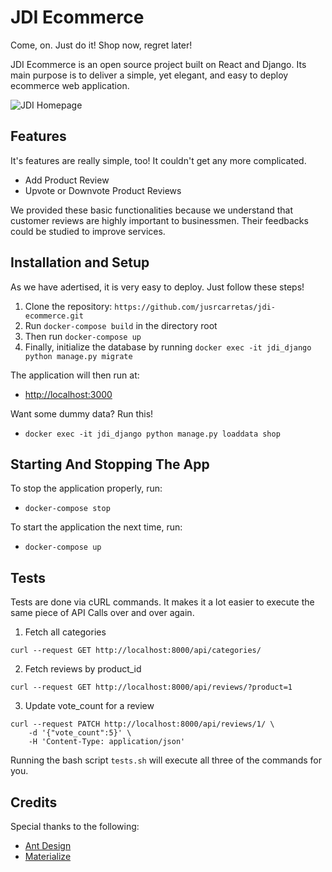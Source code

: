 # JDI Ecommerce
Come, on. Just do it! Shop now, regret later!

JDI Ecommerce is an open source project built on React and Django. Its main purpose is to deliver a simple, yet elegant, and easy to deploy ecommerce web application.

![JDI Homepage](https://i.imgur.com/dthwe2q.png)

## Features
It's features are really simple, too! It couldn't get any more complicated.
- Add Product Review
- Upvote or Downvote Product Reviews

We provided these basic functionalities because we understand that customer reviews are highly important to businessmen. Their feedbacks could be studied to improve services.

## Installation and Setup
As we have adertised, it is very easy to deploy. Just follow these steps!
1. Clone the repository: `https://github.com/jusrcarretas/jdi-ecommerce.git`
2. Run `docker-compose build` in the directory root
3. Then run `docker-compose up`
4. Finally, initialize the database by running `docker exec -it jdi_django python manage.py migrate`

The application will then run at:
- [http://localhost:3000](http://localhost:3000)

Want some dummy data? Run this!
- `docker exec -it jdi_django python manage.py loaddata shop`

## Starting And Stopping The App
To stop the application properly, run:
- `docker-compose stop`

To start the application the next time, run:
- `docker-compose up`

## Tests
Tests are done via cURL commands. It makes it a lot easier to execute the same piece of API Calls over and over again.
1. Fetch all categories
```
curl --request GET http://localhost:8000/api/categories/
```
2. Fetch reviews by product_id
```
curl --request GET http://localhost:8000/api/reviews/?product=1
```
3. Update vote_count for a review
```
curl --request PATCH http://localhost:8000/api/reviews/1/ \
    -d '{"vote_count":5}' \
    -H 'Content-Type: application/json'
```
Running the bash script `tests.sh` will execute all three of the commands for you.
## Credits
Special thanks to the following:
- [Ant Design](https://ant.design/)
- [Materialize](https://materializecss.com/)
